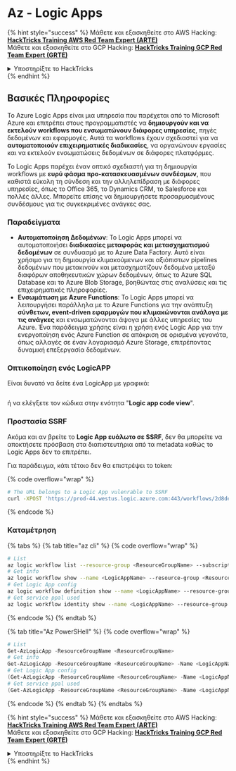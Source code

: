 # Az - Logic Apps

{% hint style="success" %}
Μάθετε και εξασκηθείτε στο AWS Hacking:<img src="/.gitbook/assets/image.png" alt="" data-size="line">[**HackTricks Training AWS Red Team Expert (ARTE)**](https://training.hacktricks.xyz/courses/arte)<img src="/.gitbook/assets/image.png" alt="" data-size="line">\
Μάθετε και εξασκηθείτε στο GCP Hacking: <img src="/.gitbook/assets/image (2).png" alt="" data-size="line">[**HackTricks Training GCP Red Team Expert (GRTE)**<img src="/.gitbook/assets/image (2).png" alt="" data-size="line">](https://training.hacktricks.xyz/courses/grte)

<details>

<summary>Υποστηρίξτε το HackTricks</summary>

* Ελέγξτε τα [**σχέδια συνδρομής**](https://github.com/sponsors/carlospolop)!
* **Γίνετε μέλος της** 💬 [**ομάδας Discord**](https://discord.gg/hRep4RUj7f) ή της [**ομάδας telegram**](https://t.me/peass) ή **ακολουθήστε** μας στο **Twitter** 🐦 [**@hacktricks\_live**](https://twitter.com/hacktricks\_live)**.**
* **Μοιραστείτε hacking tricks υποβάλλοντας PRs στα** [**HackTricks**](https://github.com/carlospolop/hacktricks) και [**HackTricks Cloud**](https://github.com/carlospolop/hacktricks-cloud) αποθετήρια στο github.

</details>
{% endhint %}

## Βασικές Πληροφορίες

Το Azure Logic Apps είναι μια υπηρεσία που παρέχεται από το Microsoft Azure και επιτρέπει στους προγραμματιστές να **δημιουργούν και να εκτελούν workflows που ενσωματώνουν διάφορες υπηρεσίες**, πηγές δεδομένων και εφαρμογές. Αυτά τα workflows έχουν σχεδιαστεί για να **αυτοματοποιούν επιχειρηματικές διαδικασίες**, να οργανώνουν εργασίες και να εκτελούν ενσωματώσεις δεδομένων σε διάφορες πλατφόρμες.

Το Logic Apps παρέχει έναν οπτικό σχεδιαστή για τη δημιουργία workflows με **ευρύ φάσμα προ-κατασκευασμένων συνδέσμων**, που καθιστά εύκολη τη σύνδεση και την αλληλεπίδραση με διάφορες υπηρεσίες, όπως το Office 365, το Dynamics CRM, το Salesforce και πολλές άλλες. Μπορείτε επίσης να δημιουργήσετε προσαρμοσμένους συνδέσμους για τις συγκεκριμένες ανάγκες σας.

### Παραδείγματα

* **Αυτοματοποίηση Δεδομένων**: Το Logic Apps μπορεί να αυτοματοποιήσει **διαδικασίες μεταφοράς και μετασχηματισμού δεδομένων** σε συνδυασμό με το Azure Data Factory. Αυτό είναι χρήσιμο για τη δημιουργία κλιμακούμενων και αξιόπιστων pipelines δεδομένων που μετακινούν και μετασχηματίζουν δεδομένα μεταξύ διαφόρων αποθηκευτικών χώρων δεδομένων, όπως το Azure SQL Database και το Azure Blob Storage, βοηθώντας στις αναλύσεις και τις επιχειρηματικές πληροφορίες.
* **Ενσωμάτωση με Azure Functions**: Το Logic Apps μπορεί να λειτουργήσει παράλληλα με το Azure Functions για την ανάπτυξη **σύνθετων, event-driven εφαρμογών που κλιμακώνονται ανάλογα με τις ανάγκες** και ενσωματώνονται άψογα με άλλες υπηρεσίες του Azure. Ένα παράδειγμα χρήσης είναι η χρήση ενός Logic App για την ενεργοποίηση ενός Azure Function σε απόκριση σε ορισμένα γεγονότα, όπως αλλαγές σε έναν λογαριασμό Azure Storage, επιτρέποντας δυναμική επεξεργασία δεδομένων.

### Οπτικοποίηση ενός LogicAPP

Είναι δυνατό να δείτε ένα LogicApp με γραφικά:

<figure><img src="../../../.gitbook/assets/image (197).png" alt=""><figcaption></figcaption></figure>

ή να ελέγξετε τον κώδικα στην ενότητα "**Logic app code view**".

### Προστασία SSRF

Ακόμα και αν βρείτε το **Logic App ευάλωτο σε SSRF**, δεν θα μπορείτε να αποκτήσετε πρόσβαση στα διαπιστευτήρια από τα metadata καθώς το Logic Apps δεν το επιτρέπει.

Για παράδειγμα, κάτι τέτοιο δεν θα επιστρέψει το token:

{% code overflow="wrap" %}
```bash
# The URL belongs to a Logic App vulenrable to SSRF
curl -XPOST 'https://prod-44.westus.logic.azure.com:443/workflows/2d8de4be6e974123adf0b98159966644/triggers/manual/paths/invoke?api-version=2016-10-01&sp=%2Ftriggers%2Fmanual%2Frun&sv=1.0&sig=_8_oqqsCXc0u2c7hNjtSZmT0uM4Xi3hktw6Uze0O34s' -d '{"url": "http://169.254.169.254/metadata/identity/oauth2/token?api-version=2018-02-01&resource=https://management.azure.com/"}' -H "Content-type: application/json" -v
```
{% endcode %}

### Καταμέτρηση

{% tabs %}
{% tab title="az cli" %}
{% code overflow="wrap" %}
```bash
# List
az logic workflow list --resource-group <ResourceGroupName> --subscription <SubscriptionID> --output table
# Get info
az logic workflow show --name <LogicAppName> --resource-group <ResourceGroupName> --subscription <SubscriptionID>
# Get Logic App config
az logic workflow definition show --name <LogicAppName> --resource-group <ResourceGroupName> --subscription <SubscriptionID>
# Get service ppal used
az logic workflow identity show --name <LogicAppName> --resource-group <ResourceGroupName> --subscription <SubscriptionID>
```
{% endcode %}
{% endtab %}

{% tab title="Az PowerSHell" %}
{% code overflow="wrap" %}
```powershell
# List
Get-AzLogicApp -ResourceGroupName <ResourceGroupName>
# Get info
Get-AzLogicApp -ResourceGroupName <ResourceGroupName> -Name <LogicAppName>
# Get Logic App config
(Get-AzLogicApp -ResourceGroupName <ResourceGroupName> -Name <LogicAppName>).Definition | ConvertTo-Json
# Get service ppal used
(Get-AzLogicApp -ResourceGroupName <ResourceGroupName> -Name <LogicAppName>).Identity
```
{% endcode %}
{% endtab %}
{% endtabs %}

{% hint style="success" %}
Μάθετε και εξασκηθείτε στο AWS Hacking:<img src="/.gitbook/assets/image.png" alt="" data-size="line">[**HackTricks Training AWS Red Team Expert (ARTE)**](https://training.hacktricks.xyz/courses/arte)<img src="/.gitbook/assets/image.png" alt="" data-size="line">\
Μάθετε και εξασκηθείτε στο GCP Hacking: <img src="/.gitbook/assets/image (2).png" alt="" data-size="line">[**HackTricks Training GCP Red Team Expert (GRTE)**<img src="/.gitbook/assets/image (2).png" alt="" data-size="line">](https://training.hacktricks.xyz/courses/grte)

<details>

<summary>Υποστηρίξτε το HackTricks</summary>

* Ελέγξτε τα [**σχέδια συνδρομής**](https://github.com/sponsors/carlospolop)!
* **Γίνετε μέλος της** 💬 [**ομάδας Discord**](https://discord.gg/hRep4RUj7f) ή της [**ομάδας telegram**](https://t.me/peass) ή **ακολουθήστε** μας στο **Twitter** 🐦 [**@hacktricks\_live**](https://twitter.com/hacktricks\_live)**.**
* **Μοιραστείτε hacking tricks υποβάλλοντας PRs στα** [**HackTricks**](https://github.com/carlospolop/hacktricks) και [**HackTricks Cloud**](https://github.com/carlospolop/hacktricks-cloud) αποθετήρια στο github.

</details>
{% endhint %}
